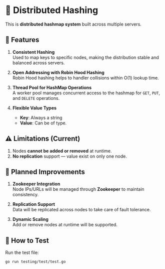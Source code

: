 # 🧩 Distributed Hashing

This is **distributed hashmap system** built across multiple servers.

## 🔧 Features

1. **Consistent Hashing**  
   Used to map keys to specific nodes, making the distribution stable and balanced across servers. 

2. **Open Addressing with Robin Hood Hashing**  
   Robin Hood hashing helps to handler collisions within O(1) lookup time.

3. **Thread Pool for HashMap Operations**  
   A worker pool manages concurrent access to the hashmap for `GET`, `PUT`, and `DELETE` operations.

4. **Flexible Value Types**  
   - **Key**: Always a string  
   - **Value**: Can be of type.

## ⚠️ Limitations (Current)

1. Nodes **cannot be added or removed** at runtime.
2. **No replication** support — value exist on only one node.

## 🌱 Planned Improvements

1. **Zookeeper Integration**  
   Node IPs/URLs will be managed through **Zookeeper** to maintain consistency.

2. **Replication Support**  
   Data will be replicated across nodes to take care of fault tolerance.

3. **Dynamic Scaling**  
   Add or remove nodes at runtime will be supported.

## 🧪 How to Test

Run the test file:

```bash
go run testing/test/test.go
